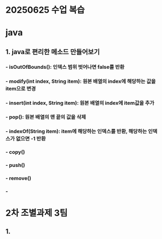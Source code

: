 # 20250625 수업 복습
# java
## 1. java로 편리한 메소드 만들어보기
### - isOutOfBounds(): 인덱스 범위 벗어나면 false를 반환
### -  modify(int index, String item): 원본 배열의 index에 해당하는 값을 item으로 변경
### - insert(int index, String item): 원본 배열의 index에 item값을 추가
### - pop(): 원본 배열의 맨 끝의 값을 삭제
### -  indexOf(String item): item에 해당하는 인덱스를 반환, 해당하는 인덱스가 없으면 -1 반환
### - copy()
### - push()
### -  remove()
### - 

# 2차 조별과제 3팀
## 1. 
